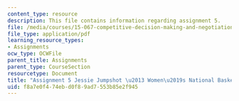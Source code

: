 ```yaml
---
content_type: resource
description: This file contains information regarding assignment 5.
file: /media/courses/15-067-competitive-decision-making-and-negotiation-spring-2011/f8a7e0f474ebd0f89ad7553b85e2f945_MIT15_067S11_assgn05analys.pdf
file_type: application/pdf
learning_resource_types:
- Assignments
ocw_type: OCWFile
parent_title: Assignments
parent_type: CourseSection
resourcetype: Document
title: "Assignment 5 Jessie Jumpshot \u2013 Women\u2019s National Basketball League"
uid: f8a7e0f4-74eb-d0f8-9ad7-553b85e2f945
---
```

